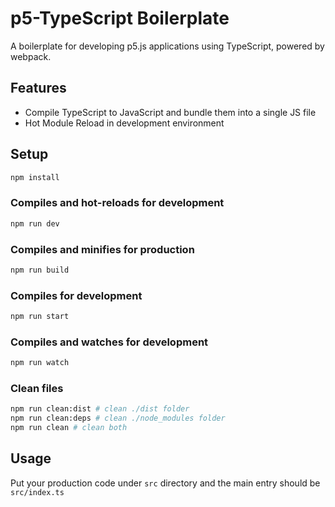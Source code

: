 # p5-TypeScript Boilerplate

A boilerplate for developing p5.js applications using TypeScript, powered by webpack.

## Features

* Compile TypeScript to JavaScript and bundle them into a single JS file
* Hot Module Reload in development environment

## Setup

```bash
npm install
```

### Compiles and hot-reloads for development

```bash
npm run dev
```

### Compiles and minifies for production

```bash
npm run build
```

### Compiles for development

```bash
npm run start
```

### Compiles and watches for development

```bash
npm run watch
```

### Clean files

```bash
npm run clean:dist # clean ./dist folder
npm run clean:deps # clean ./node_modules folder
npm run clean # clean both
```

## Usage

Put your production code under `src` directory and the main entry should be `src/index.ts`